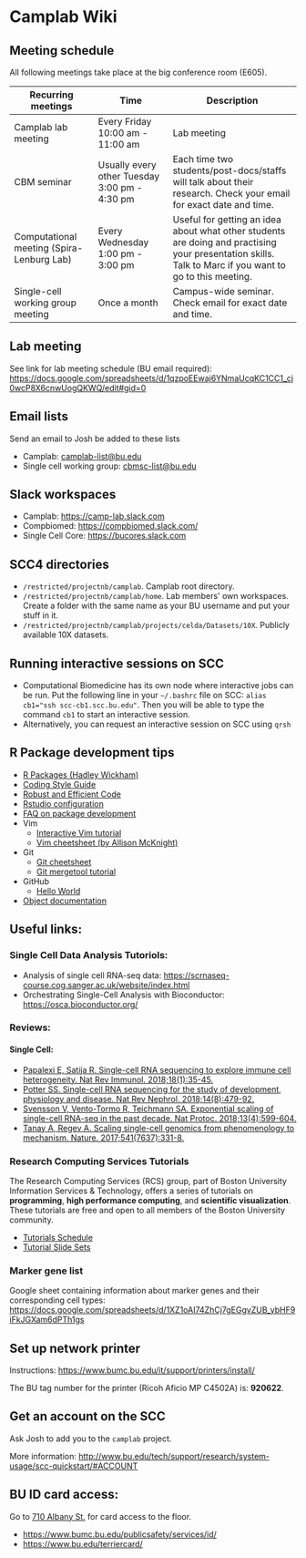 # Camplab Wiki
## Meeting schedule
All following meetings take place at the big conference room (E605).

| Recurring meetings | Time | Description |
| --- | --- | --- |
| Camplab lab meeting | Every Friday 10:00 am - 11:00 am | Lab meeting |
| CBM seminar | Usually every other Tuesday 3:00 pm - 4:30 pm | Each time two students/post-docs/staffs will talk about their research. Check your email for exact date and time. |
| Computational meeting (Spira-Lenburg Lab) | Every Wednesday 1:00 pm - 3:00 pm | Useful for getting an idea about what other students are doing and practising your presentation skills. Talk to Marc if you want to go to this meeting. |
| Single-cell working group meeting | Once a month | Campus-wide seminar. Check email for exact date and time. |

## Lab meeting
See link for lab meeting schedule (BU email required):
https://docs.google.com/spreadsheets/d/1qzpoEEwaj6YNmaUcqKC1CC1_cj0wcP8X6cnwUogQKWQ/edit#gid=0

## Email lists
Send an email to Josh be added to these lists
- Camplab: camplab-list@bu.edu
- Single cell working group: cbmsc-list@bu.edu
## Slack workspaces
- Camplab: https://camp-lab.slack.com
- Compbiomed: https://compbiomed.slack.com/
- Single Cell Core: https://bucores.slack.com

## SCC4 directories
- `/restricted/projectnb/camplab`. Camplab root directory.
- `/restricted/projectnb/camplab/home`. Lab members' own workspaces. Create a folder with the same name as your BU username and put your stuff in it.
- `/restricted/projectnb/camplab/projects/celda/Datasets/10X`. Publicly available 10X datasets.

## Running interactive sessions on SCC
- Computational Biomedicine has its own node where interactive jobs can be run. Put the following line in your `~/.bashrc` file on SCC: ```alias cb1="ssh scc-cb1.scc.bu.edu"```. Then you will be able to type the command `cb1` to start an interactive session.
- Alternatively, you can request an interactive session on SCC using ```qrsh```

## R Package development tips
- [R Packages (Hadley Wickham)](http://r-pkgs.had.co.nz/)
- [Coding Style Guide](https://github.com/campbio/celda/wiki/Celda-Development-Coding-Style-Guide)
- [Robust and Efficient Code](https://github.com/campbio/celda/wiki/Celda-Development-Robust-and-Efficient-Code)
- [Rstudio configuration](https://github.com/campbio/celda/wiki/Celda-Development-Rstudio-configuration)
- [FAQ on package development](https://github.com/campbio/celda/wiki/FAQ-on-package-development)
- Vim
  - [Interactive Vim tutorial](https://openvim.com/)
  - [Vim cheetsheet (by Allison McKnight)](https://www.cs.cmu.edu/~15131/f17/topics/vim/vim-cheatsheet.pdf)
- Git
  - [Git cheetsheet](https://about.gitlab.com/images/press/git-cheat-sheet.pdf)
  - [Git mergetool tutorial](https://gist.github.com/karenyyng/f19ff75c60f18b4b8149)
- GitHub
  - [Hello World](https://guides.github.com/activities/hello-world/)
- [Object documentation](http://r-pkgs.had.co.nz/man.html)

## Useful links:
### Single Cell Data Analysis Tutoriols:
- Analysis of single cell RNA-seq data: https://scrnaseq-course.cog.sanger.ac.uk/website/index.html
- Orchestrating Single-Cell Analysis with Bioconductor: https://osca.bioconductor.org/
### Reviews:
#### Single Cell:
- [Papalexi E, Satija R. Single-cell RNA sequencing to explore immune cell heterogeneity. Nat Rev Immunol. 2018;18(1):35-45.](https://www.nature.com/articles/nri.2017.76)
- [Potter SS. Single-cell RNA sequencing for the study of development, physiology and disease. Nat Rev Nephrol. 2018;14(8):479-92.](https://www.nature.com/articles/s41581-018-0021-7)
- [Svensson V, Vento-Tormo R, Teichmann SA. Exponential scaling of single-cell RNA-seq in the past decade. Nat Protoc. 2018;13(4):599-604.](https://www.nature.com/articles/nprot.2017.149)
- [Tanay A, Regev A. Scaling single-cell genomics from phenomenology to mechanism. Nature. 2017;541(7637):331-8.](https://www.nature.com/articles/nature21350)

### Research Computing Services Tutorials
The Research Computing Services (RCS) group, part of Boston University Information Services & Technology, offers a series of tutorials on **programming**, **high performance computing**, and **scientific visualization**. These tutorials are free and open to all members of the Boston University community.
- [Tutorials Schedule](https://www.bu.edu/tech/about/training/classroom/rcs-tutorials/)
- [Tutorial Slide Sets](http://www.bu.edu/tech/support/research/training-consulting/live-tutorials/)

### Marker gene list
Google sheet containing information about marker genes and their corresponding cell types:
https://docs.google.com/spreadsheets/d/1XZ1oAI74ZhCj7gEGgvZUB_ybHF9iFkJGXam6dPTh1gs

## Set up network printer
Instructions: https://www.bumc.bu.edu/it/support/printers/install/

The BU tag number for the printer (Ricoh Aficio MP C4502A) is: **920622**.

## Get an account on the SCC
Ask Josh to add you to the `camplab` project.

More information: http://www.bu.edu/tech/support/research/system-usage/scc-quickstart/#ACCOUNT

## BU ID card access:
Go to [710 Albany St.](https://goo.gl/maps/1e6iaxfQnMz) for card access to the floor.
- https://www.bumc.bu.edu/publicsafety/services/id/
- https://www.bu.edu/terriercard/
